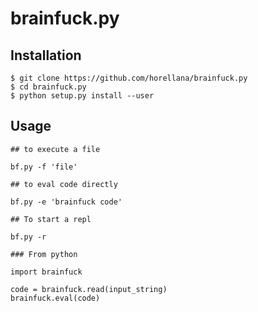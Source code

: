 brainfuck.py
============
Installation
---------------
```
$ git clone https://github.com/horellana/brainfuck.py
$ cd brainfuck.py
$ python setup.py install --user
```
Usage
-----
```
## to execute a file

bf.py -f 'file' 

## to eval code directly

bf.py -e 'brainfuck code' 

## To start a repl

bf.py -r 

### From python

import brainfuck

code = brainfuck.read(input_string)
brainfuck.eval(code)
```
